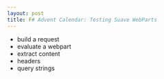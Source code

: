 ```yaml
---
layout: post
title: F# Advent Calendar: Testing Suave WebParts
---
```


* build a request
* evaluate a webpart
* extract content
* headers
* query strings
